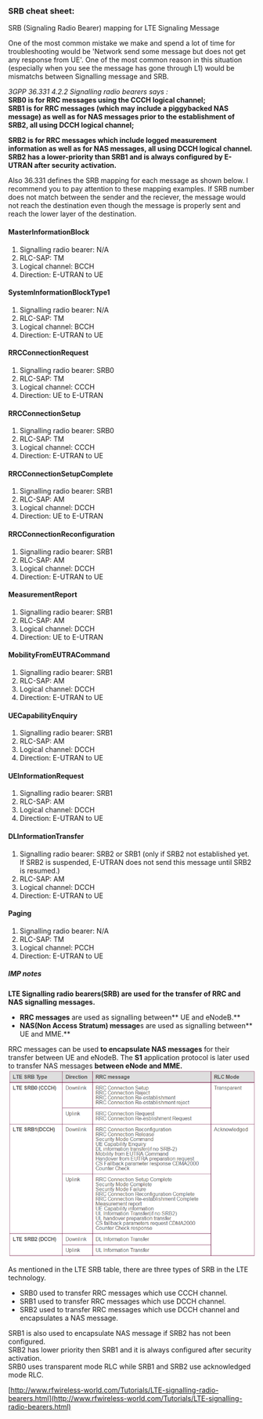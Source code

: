 ### SRB cheat sheet:

SRB (Signaling Radio Bearer) mapping for LTE Signaling Message

One of the most common mistake we make and spend a lot of time for troubleshooting would be 'Network send some message but does not get any response from UE'. One of the most common reason in this situation (especially when you see the message has gone through L1) would be mismatchs between Signalling message and SRB.

_3GPP 36.331 4.2.2 Signalling radio bearers says :_  <br>
**SRB0 is for RRC messages using the CCCH logical channel;** <br>
**SRB1 is for RRC messages (which may include a piggybacked NAS message) as well as for NAS messages prior to the establishment of SRB2, all using DCCH logical channel;** <br>

**SRB2 is for RRC messages which include logged measurement information as well as for NAS messages, all using DCCH logical channel. SRB2 has a lower-priority than SRB1 and is always configured by E-UTRAN after security activation.** <br>

Also 36.331 defines the SRB mapping for each message as shown below. I recommend you to pay attention to these mapping examples. If SRB number does not match between the sender and the reciever, the message would not reach the destination even though the message is properly sent and reach the lower layer of the destination.

####  MasterInformationBlock
1. Signalling radio bearer: N/A
1. RLC-SAP: TM
1. Logical channel: BCCH
1. Direction: E-UTRAN to UE

#### SystemInformationBlockType1
1. Signalling radio bearer: N/A
1. RLC-SAP: TM
1. Logical channel: BCCH
1. Direction: E-UTRAN to UE

#### RRCConnectionRequest
1. Signalling radio bearer: SRB0
1. RLC-SAP: TM
1. Logical channel: CCCH
1. Direction: UE to E-UTRAN

#### RRCConnectionSetup
1. Signalling radio bearer: SRB0
1. RLC-SAP: TM
1. Logical channel: CCCH
1. Direction: E-UTRAN to UE

#### RRCConnectionSetupComplete
1. Signalling radio bearer: SRB1
1. RLC-SAP: AM
1. Logical channel: DCCH
1. Direction: UE to E-UTRAN

#### RRCConnectionReconfiguration
1. Signalling radio bearer: SRB1
1. RLC-SAP: AM
1. Logical channel: DCCH
1. Direction: E-UTRAN to UE

#### MeasurementReport
1. Signalling radio bearer: SRB1
1. RLC-SAP: AM
1. Logical channel: DCCH
1. Direction: UE to E-UTRAN

#### MobilityFromEUTRACommand
1. Signalling radio bearer: SRB1
1. RLC-SAP: AM
1. Logical channel: DCCH
1. Direction: E-UTRAN to UE

#### UECapabilityEnquiry
1. Signalling radio bearer: SRB1
1. RLC-SAP: AM
1. Logical channel: DCCH
1. Direction: E-UTRAN to UE

#### UEInformationRequest
1. Signalling radio bearer: SRB1
1. RLC-SAP: AM
1. Logical channel: DCCH
1. Direction: E-UTRAN to UE

#### DLInformationTransfer
1. Signalling radio bearer: SRB2 or SRB1 (only if SRB2 not established yet. If SRB2 is suspended, E-UTRAN does not send this message until SRB2 is resumed.)
1. RLC-SAP: AM
1. Logical channel: DCCH
1. Direction: E-UTRAN to UE

#### Paging
1. Signalling radio bearer: N/A
1. RLC-SAP: TM
1. Logical channel: PCCH
1. Direction: E-UTRAN to UE


##### IMP notes
**LTE Signalling radio bearers(SRB) are used for the transfer of RRC and NAS signalling messages.**
* **RRC messages** are used as signalling between** UE and eNodeB.**
*  **NAS(Non Access Stratum) message**s are used as signalling between** UE and MME.**

RRC messages can be used **to encapsulate NAS messages** for their transfer between UE and eNodeB. The **S1** application protocol is later used to transfer NAS messages **between eNode and MME.**
![srb types](images/1_srb_types.PNG)

As mentioned in the LTE SRB table, there are three types of SRB in the LTE technology.
*  SRB0 used to transfer RRC messages which use CCCH channel.
*  SRB1 used to transfer RRC messages which use DCCH channel.
*  SRB2 used to transfer RRC messages which use DCCH channel and encapsulates a NAS message.

SRB1 is also used to encapsulate NAS message if SRB2 has not been configured. <br>
SRB2 has lower priority then SRB1 and it is always configured after security activation.<br>
SRB0 uses transparent mode RLC while SRB1 and SRB2 use acknowledged mode RLC.

[http://www.rfwireless-world.com/Tutorials/LTE-signalling-radio-bearers.html](http://www.rfwireless-world.com/Tutorials/LTE-signalling-radio-bearers.html)

